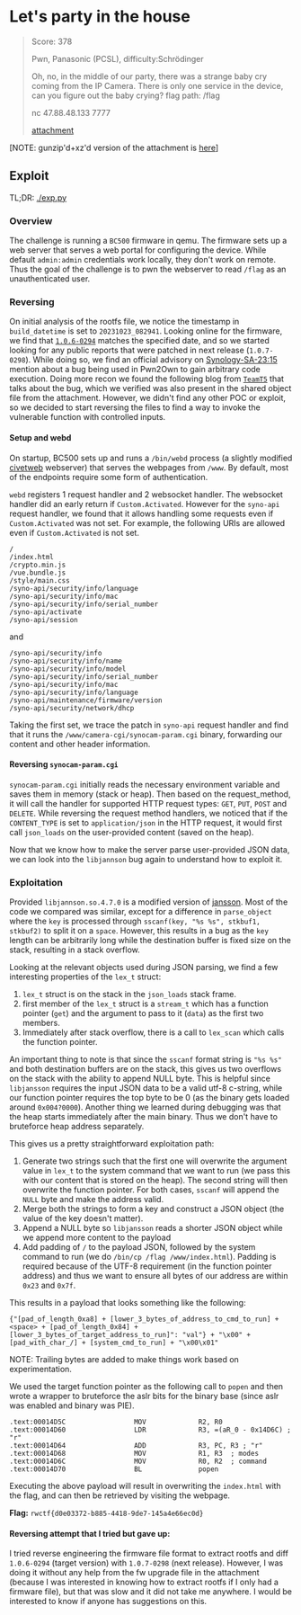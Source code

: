 # Let's party in the house

> Score: 378
>
> Pwn, Panasonic (PCSL), difficulty:Schrödinger
>
> Oh, no, in the middle of our party, there was a strange baby cry coming from the IP Camera.
> There is only one service in the device, can you figure out the baby crying? flag path: /flag
>
> nc 47.88.48.133 7777
>
> [attachment](https://rwctf.oss-accelerate.aliyuncs.com/Lets-party-in-the-house_2cd37ebed31d41afb6bbe094659985d9.tar.gz)

[NOTE: gunzip'd+xz'd version of the attachment is [here](./Lets-party-in-the-house_2cd37ebed31d41afb6bbe094659985d9.tar.xz)]

## Exploit

TL;DR: [./exp.py](./exp.py)

### Overview

The challenge is running a `BC500` firmware in qemu. The firmware sets up a web server that serves a web portal for configuring the device. While default `admin:admin` credentials work locally, they don't work on remote. Thus the goal of the challenge is to pwn the webserver to read `/flag` as an unauthenticated user.


### Reversing

On initial analysis of the rootfs file, we notice the timestamp in `build_datetime` is set to `20231023_082941`. Looking online for the firmware, we find that [`1.0.6-0294`](https://archive.synology.com/download/Firmware/Camera/BC500/1.0.6-0294) matches the specified date, and so we started looking for any public reports that were patched in next release (`1.0.7-0298`). While doing so, we find an official advisory on [Synology-SA-23:15](https://www.synology.com/en-us/security/advisory/Synology_SA_23_15) mention about a bug being used in Pwn2Own to gain arbitrary code execution. Doing more recon we found the following blog from [`TeamT5`](https://teamt5.org/en/posts/teamt5-pwn2own-contest-experience-sharing-and-vulnerability-demonstration) that talks about the bug, which we verified was also present in the shared object file from the attachment. However, we didn't find any other POC or exploit, so we decided to start reversing the files to find a way to invoke the vulnerable function with controlled inputs.

#### Setup and webd

On startup, BC500 sets up and runs a `/bin/webd` process (a slightly modified [civetweb](https://github.com/civetweb/civetweb) webserver) that serves the webpages from `/www`. By default, most of the endpoints require some form of authentication.

`webd` registers 1 request handler and 2 websocket handler. The websocket handler did an early return if `Custom.Activated`. However for the `syno-api` request handler, we found that it allows handling some requests even if `Custom.Activated` was not set. For example, the following URIs are allowed even if `Custom.Activated` is not set.

```
/
/index.html
/crypto.min.js
/vue.bundle.js
/style/main.css
/syno-api/security/info/language
/syno-api/security/info/mac
/syno-api/security/info/serial_number
/syno-api/activate
/syno-api/session
```

and

```
/syno-api/security/info
/syno-api/security/info/name
/syno-api/security/info/model
/syno-api/security/info/serial_number
/syno-api/security/info/mac
/syno-api/security/info/language
/syno-api/maintenance/firmware/version
/syno-api/security/network/dhcp
```

Taking the first set, we trace the patch in `syno-api` request handler and find that it runs the `/www/camera-cgi/synocam-param.cgi` binary, forwarding our content and other header information.

#### Reversing `synocam-param.cgi`

`synocam-param.cgi` initially reads the necessary environment variable and saves them in memory (stack or heap). Then based on the request_method, it will call the handler for supported HTTP request types: `GET`, `PUT`, `POST` and `DELETE`. While reversing the request method handlers, we noticed that if the `CONTENT_TYPE` is set to `application/json` in the HTTP request, it would first call `json_loads` on the user-provided content (saved on the heap).

Now that we know how to make the server parse user-provided JSON data, we can look into the `libjannson` bug again to understand how to exploit it.


### Exploitation

Provided `libjannson.so.4.7.0` is a modified version of [jansson](https://github.com/akheron/jansson). Most of the code we compared was similar, except for a difference in `parse_object` where the `key` is processed through `sscanf(key, "%s %s", stkbuf1, stkbuf2)` to split it on a `space`. However, this results in a bug as the `key` length can be arbitrarily long while the destination buffer is fixed size on the stack, resulting in a stack overflow.

Looking at the relevant objects used during JSON parsing, we find a few interesting properties of the `lex_t` struct:
1. `lex_t` struct is on the stack in the `json_loads` stack frame.
2. first member of the `lex_t` struct is a `stream_t` which has a function pointer (`get`) and the argument to pass to it (`data`) as the first two members.
3. Immediately after stack overflow, there is a call to `lex_scan` which calls the function pointer.

An important thing to note is that since the `sscanf` format string is `"%s %s"` and both destination buffers are on the stack, this gives us two overflows on the stack with the ability to append NULL byte. This is helpful since `libjansson` requires the input JSON data to be a valid utf-8 c-string, while our function pointer requires the top byte to be 0 (as the binary gets loaded around `0x004?0000`). Another thing we learned during debugging was that the heap starts immediately after the main binary. Thus we don't have to bruteforce heap address separately.

This gives us a pretty straightforward exploitation path:
1. Generate two strings such that the first one will overwrite the argument value in `lex_t` to the system command that we want to run (we pass this with our content that is stored on the heap). The second string will then overwrite the function pointer. For both cases, `sscanf` will append the `NULL` byte and make the address valid.
2. Merge both the strings to form a key and construct a JSON object (the value of the key doesn't matter).
3. Append a NULL byte so `libjansson` reads a shorter JSON object while we append more content to the payload
4. Add padding of `/` to the payload JSON, followed by the system command to run (we do `/bin/cp /flag /www/index.html`). Padding is required because of the UTF-8 requirement (in the function pointer address)  and thus we want to ensure all bytes of our address are within `0x23` and `0x7f`.

This results in a payload that looks something like the following:
```
{"[pad_of_length_0xa8] + [lower_3_bytes_of_address_to_cmd_to_run] + <space> + [pad_of_length_0x84] + [lower_3_bytes_of_target_address_to_run]": "val"} + "\x00" + [pad_with_char_/] + [system_cmd_to_run] + "\x00\x01"
```

NOTE: Trailing bytes are added to make things work based on experimentation.

We used the target function pointer as the following call to `popen` and then wrote a wrapper to bruteforce the aslr bits for the binary base (since aslr was enabled and binary was PIE).

```
.text:00014D5C                 MOV             R2, R0
.text:00014D60                 LDR             R3, =(aR_0 - 0x14D6C) ; "r"
.text:00014D64                 ADD             R3, PC, R3 ; "r"
.text:00014D68                 MOV             R1, R3  ; modes
.text:00014D6C                 MOV             R0, R2  ; command
.text:00014D70                 BL              popen
```

Executing the above payload will result in overwriting the `index.html` with the flag, and can then be retrieved by visiting the webpage.

**Flag:** `rwctf{d0e03372-b885-4418-9de7-145a4e66ec0d}`

#### Reversing attempt that I tried but gave up:
I tried reverse engineering the firmware file format to extract rootfs and diff `1.0.6-0294` (target version) with `1.0.7-0298` (next release). However, I was doing it without any help from the fw upgrade file in the attachment (because I was interested in knowing how to extract rootfs if I only had a firmware file), but that was slow and it did not take me anywhere. I would be interested to know if anyone has suggestions on this.
